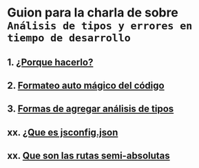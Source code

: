 # Guion para la charla de sobre `Análisis de tipos y errores en tiempo de desarrollo`

## 1. [¿Porque hacerlo?](./01-porque-hacerlo/README.md)

## 2. [Formateo auto mágico del código](./02-formateo-auto-magico-del-codigo/README.md)

## 3. [Formas de agregar análisis de tipos](./03-auto-completado-y-deteccion-de-tipos/README.md)

## xx. [¿Que es jsconfig.json](./4-que-es-jsconfig.json/README.md)

## xx. [Que son las rutas semi-absolutas](./5-rutas-semi-absolutas/README.md)